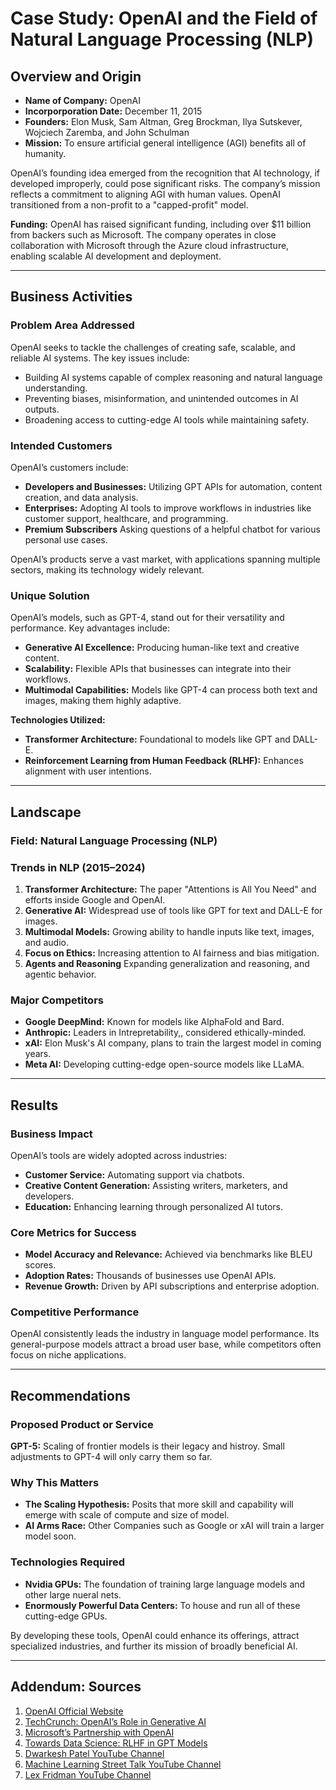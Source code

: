 # Case Study: OpenAI and the Field of Natural Language Processing (NLP)

## Overview and Origin

- **Name of Company:** OpenAI  
- **Incorporporation Date:** December 11, 2015  
- **Founders:** Elon Musk, Sam Altman, Greg Brockman, Ilya Sutskever, Wojciech Zaremba, and John Schulman  
- **Mission:** To ensure artificial general intelligence (AGI) benefits all of humanity.  

OpenAI’s founding idea emerged from the recognition that AI technology, if developed improperly, could pose significant risks. The company’s mission reflects a commitment to aligning AGI with human values. OpenAI transitioned from a non-profit to a "capped-profit" model.

**Funding:** OpenAI has raised significant funding, including over $11 billion from backers such as Microsoft. The company operates in close collaboration with Microsoft through the Azure cloud infrastructure, enabling scalable AI development and deployment.

---

## Business Activities

### Problem Area Addressed
OpenAI seeks to tackle the challenges of creating safe, scalable, and reliable AI systems. The key issues include:
- Building AI systems capable of complex reasoning and natural language understanding.
- Preventing biases, misinformation, and unintended outcomes in AI outputs.
- Broadening access to cutting-edge AI tools while maintaining safety.

### Intended Customers
OpenAI’s customers include:
- **Developers and Businesses:** Utilizing GPT APIs for automation, content creation, and data analysis.
- **Enterprises:** Adopting AI tools to improve workflows in industries like customer support, healthcare, and programming.
- **Premium Subscribers**  Asking questions of a helpful chatbot for various personal use cases.
  
OpenAI’s products serve a vast market, with applications spanning multiple sectors, making its technology widely relevant.

### Unique Solution
OpenAI’s models, such as GPT-4, stand out for their versatility and performance. Key advantages include:
- **Generative AI Excellence:** Producing human-like text and creative content.
- **Scalability:** Flexible APIs that businesses can integrate into their workflows.
- **Multimodal Capabilities:** Models like GPT-4 can process both text and images, making them highly adaptive.  

**Technologies Utilized:**
- **Transformer Architecture:** Foundational to models like GPT and DALL-E.  
- **Reinforcement Learning from Human Feedback (RLHF):** Enhances alignment with user intentions.  

---

## Landscape

### Field: Natural Language Processing (NLP)

### Trends in NLP (2015–2024)
1. **Transformer Architecture:** The paper "Attentions is All You Need" and efforts inside Google and OpenAI.
2. **Generative AI:** Widespread use of tools like GPT for text and DALL-E for images.
3. **Multimodal Models:** Growing ability to handle inputs like text, images, and audio.
4. **Focus on Ethics:** Increasing attention to AI fairness and bias mitigation.
5. **Agents and Reasoning** Expanding generalization and reasoning, and agentic behavior.

### Major Competitors
- **Google DeepMind:** Known for models like AlphaFold and Bard.  
- **Anthropic:** Leaders in Intrepretability,, considered ethically-minded.
- **xAI:** Elon Musk's AI company, plans to train the largest model in coming years.
- **Meta AI:** Developing cutting-edge open-source models like LLaMA.  

---

## Results

### Business Impact
OpenAI’s tools are widely adopted across industries:
- **Customer Service:** Automating support via chatbots.  
- **Creative Content Generation:** Assisting writers, marketers, and developers.  
- **Education:** Enhancing learning through personalized AI tutors.  

### Core Metrics for Success
- **Model Accuracy and Relevance:** Achieved via benchmarks like BLEU scores.  
- **Adoption Rates:** Thousands of businesses use OpenAI APIs.  
- **Revenue Growth:** Driven by API subscriptions and enterprise adoption.

### Competitive Performance
OpenAI consistently leads the industry in language model performance. Its general-purpose models attract a broad user base, while competitors often focus on niche applications.

---

## Recommendations

### Proposed Product or Service
**GPT-5:** Scaling of frontier models is their legacy and histroy. Small adjustments to GPT-4 will only carry them so far.

### Why This Matters
- **The Scaling Hypothesis:** Posits that more skill and capability will emerge with scale of compute and size of model.
- **AI Arms Race:** Other Companies such as Google or xAI will train a larger model soon.

### Technologies Required
- **Nvidia GPUs:** The foundation of training large language models and other large nueral nets.
- **Enormously Powerful Data Centers:** To house and run all of these cutting-edge GPUs.

By developing these tools, OpenAI could enhance its offerings, attract specialized industries, and further its mission of broadly beneficial AI.

---

## Addendum: Sources

1. [OpenAI Official Website](https://www.openai.com/)  
2. [TechCrunch: OpenAI’s Role in Generative AI](https://techcrunch.com/)  
3. [Microsoft’s Partnership with OpenAI](https://blogs.microsoft.com/)  
4. [Towards Data Science: RLHF in GPT Models](https://towardsdatascience.com/)
5. [Dwarkesh Patel YouTube Channel](https://www.youtube.com/@dwarkeshpatel)
6. [Machine Learning Street Talk YouTube Channel](https://www.youtube.com/@MachineLearningStreetTalk)
7. [Lex Fridman YouTube Channel](https://www.youtube.com/@lexfridman)

